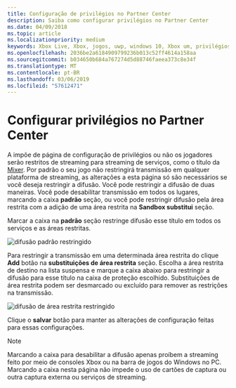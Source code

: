 ```yaml
---
title: Configuração de privilégios no Partner Center
description: Saiba como configurar privilégios no Partner Center
ms.date: 04/09/2018
ms.topic: article
ms.localizationpriority: medium
keywords: Xbox Live, Xbox, jogos, uwp, windows 10, Xbox um, privilégios, Partner Center
ms.openlocfilehash: 2036be2a6184909799236b013c52ff4614a158aa
ms.sourcegitcommit: b034650b684a767274d5d88746faeea373c8e34f
ms.translationtype: MT
ms.contentlocale: pt-BR
ms.lasthandoff: 03/06/2019
ms.locfileid: "57612471"
---
```

# <a name="configure-privileges-in-partner-center"></a>Configurar privilégios no Partner Center

A impõe de página de configuração de privilégios ou não os jogadores serão restritos de streaming para streaming de serviços, como o título da [Mixer](https://mixer.com/). Por padrão o seu jogo não restringirá transmissão em qualquer plataforma de streaming, as alterações a esta página só são necessários se você deseja restringir a difusão. Você pode restringir a difusão de duas maneiras. Você pode desabilitar transmissão em todos os lugares, marcando a caixa **padrão** seção, ou você pode restringir difusão pela área restrita com a adição de uma área restrita na **Sandbox substitui** seção.

Marcar a caixa na **padrão** seção restringe difusão esse título em todos os serviços e as áreas restritas.

![difusão padrão restringido](../../images/dev-center/privileges/default-privileges-check.JPG)

Para restringir a transmissão em uma determinada área restrita do clique **Add** botão na **substituições de área restrita** seção. Escolha a área restrita de destino na lista suspensa e marque a caixa abaixo para restringir a difusão para esse título na caixa de proteção escolhido. Substituições de área restrita podem ser desmarcado ou excluído para remover as restrições na transmissão.

![difusão de área restrita restringido](../../images/dev-center/privileges/sandbox-privileges-check.JPG)

Clique o **salvar** botão para manter as alterações de configuração feitas para essas configurações.

> [!NOTE]
> Marcando a caixa para desabilitar a difusão apenas proíbem a streaming feito por meio de consoles Xbox ou na barra de jogos do Windows no PC. Marcando a caixa nesta página não impede o uso de cartões de captura ou outra captura externa ou serviços de streaming.